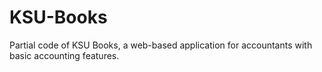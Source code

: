 # KSU-Books

Partial code of KSU Books, a web-based application for accountants with basic accounting features.
